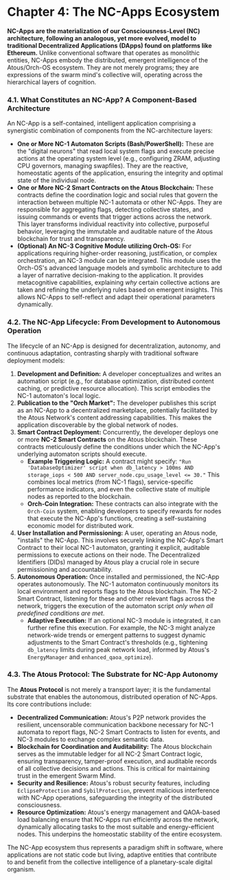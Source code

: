 # Chapter 4: The NC-Apps Ecosystem

**NC-Apps are the materialization of our Consciousness-Level (NC) architecture, following an analogous, yet more evolved, model to traditional Decentralized Applications (DApps) found on platforms like Ethereum.** Unlike conventional software that operates as monolithic entities, NC-Apps embody the distributed, emergent intelligence of the Atous/Orch-OS ecosystem. They are not merely programs; they are expressions of the swarm mind's collective will, operating across the hierarchical layers of cognition.

### 4.1. What Constitutes an NC-App? A Component-Based Architecture

An NC-App is a self-contained, intelligent application comprising a synergistic combination of components from the NC-architecture layers:

* **One or More NC-1 Automaton Scripts (Bash/PowerShell):** These are the "digital neurons" that read local system flags and execute precise actions at the operating system level (e.g., configuring ZRAM, adjusting CPU governors, managing swapfiles). They are the reactive, homeostatic agents of the application, ensuring the integrity and optimal state of the individual node.
* **One or More NC-2 Smart Contracts on the Atous Blockchain:** These contracts define the coordination logic and social rules that govern the interaction between multiple NC-1 automata or other NC-Apps. They are responsible for aggregating flags, detecting collective states, and issuing commands or events that trigger actions across the network. This layer transforms individual reactivity into collective, purposeful behavior, leveraging the immutable and auditable nature of the Atous blockchain for trust and transparency.
* **(Optional) An NC-3 Cognitive Module utilizing Orch-OS:** For applications requiring higher-order reasoning, justification, or complex orchestration, an NC-3 module can be integrated. This module uses the Orch-OS's advanced language models and symbolic architecture to add a layer of narrative decision-making to the application. It provides metacognitive capabilities, explaining _why_ certain collective actions are taken and refining the underlying rules based on emergent insights. This allows NC-Apps to self-reflect and adapt their operational parameters dynamically.

### 4.2. The NC-App Lifecycle: From Development to Autonomous Operation

The lifecycle of an NC-App is designed for decentralization, autonomy, and continuous adaptation, contrasting sharply with traditional software deployment models:

1. **Development and Definition:** A developer conceptualizes and writes an automation script (e.g., for database optimization, distributed content caching, or predictive resource allocation). This script embodies the NC-1 automaton's local logic.
2. **Publication to the "Orch Market":** The developer publishes this script as an NC-App to a decentralized marketplace, potentially facilitated by the Atous Network's content addressing capabilities. This makes the application discoverable by the global network of nodes.
3. **Smart Contract Deployment:** Concurrently, the developer deploys one or more **NC-2 Smart Contracts** on the Atous blockchain. These contracts meticulously define the conditions under which the NC-App's underlying automaton scripts should execute.
   * **Example Triggering Logic:** A contract might specify: `"Run 'DatabaseOptimizer' script when db_latency > 100ms AND storage_iops < 500 AND server_node.cpu_usage_level <= 30."` This combines local metrics (from NC-1 flags), service-specific performance indicators, and even the collective state of multiple nodes as reported to the blockchain.
   * **Orch-Coin Integration:** These contracts can also integrate with the `Orch-Coin` system, enabling developers to specify rewards for nodes that execute the NC-App's functions, creating a self-sustaining economic model for distributed work.
4. **User Installation and Permissioning:** A user, operating an Atous node, "installs" the NC-App. This involves securely linking the NC-App's Smart Contract to their local NC-1 automaton, granting it explicit, auditable permissions to execute actions on their node. The Decentralized Identifiers (DIDs) managed by Atous play a crucial role in secure permissioning and accountability.
5. **Autonomous Operation:** Once installed and permissioned, the NC-App operates autonomously. The NC-1 automaton continuously monitors its local environment and reports flags to the Atous blockchain. The NC-2 Smart Contract, listening for these and other relevant flags across the network, triggers the execution of the automaton script _only when all predefined conditions are met_.
   * **Adaptive Execution:** If an optional NC-3 module is integrated, it can further refine this execution. For example, the NC-3 might analyze network-wide trends or emergent patterns to suggest dynamic adjustments to the Smart Contract's thresholds (e.g., tightening `db_latency` limits during peak network load, informed by Atous's `EnergyManager` and `enhanced_qaoa_optimize`).

### 4.3. The Atous Protocol: The Substrate for NC-App Autonomy

The **Atous Protocol** is not merely a transport layer; it is the fundamental substrate that enables the autonomous, distributed operation of NC-Apps. Its core contributions include:

* **Decentralized Communication:** Atous's P2P network provides the resilient, uncensorable communication backbone necessary for NC-1 automata to report flags, NC-2 Smart Contracts to listen for events, and NC-3 modules to exchange complex semantic data.
* **Blockchain for Coordination and Auditability:** The Atous blockchain serves as the immutable ledger for all NC-2 Smart Contract logic, ensuring transparency, tamper-proof execution, and auditable records of all collective decisions and actions. This is critical for maintaining trust in the emergent Swarm Mind.
* **Security and Resilience:** Atous's robust security features, including `EclipseProtection` and `SybilProtection`, prevent malicious interference with NC-App operations, safeguarding the integrity of the distributed consciousness.
* **Resource Optimization:** Atous's energy management and QAOA-based load balancing ensure that NC-Apps run efficiently across the network, dynamically allocating tasks to the most suitable and energy-efficient nodes. This underpins the homeostatic stability of the entire ecosystem.

The NC-App ecosystem thus represents a paradigm shift in software, where applications are not static code but living, adaptive entities that contribute to and benefit from the collective intelligence of a planetary-scale digital organism.
